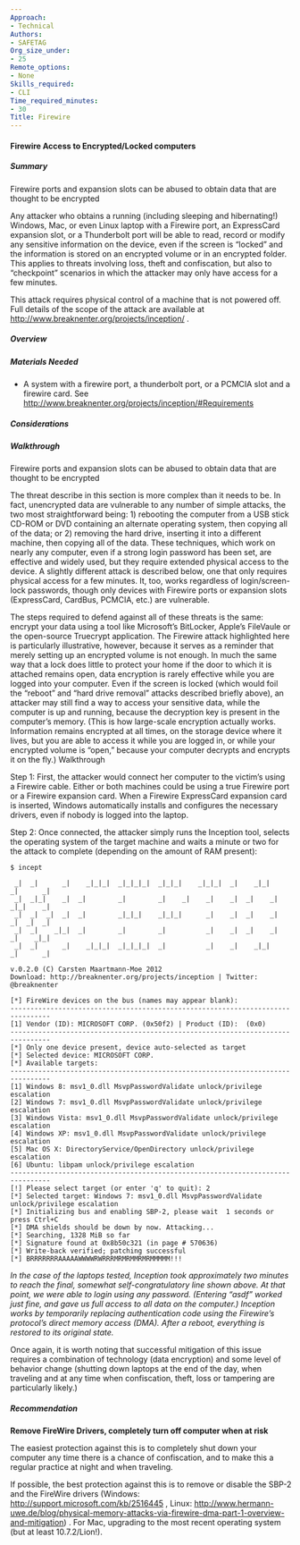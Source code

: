 ```yaml
---
Approach:
- Technical
Authors:
- SAFETAG
Org_size_under:
- 25
Remote_options:
- None
Skills_required:
- CLI
Time_required_minutes:
- 30
Title: Firewire
---
```


#### Firewire Access to Encrypted/Locked computers

##### Summary

Firewire ports and expansion slots can be abused to obtain data that are thought to be encrypted

Any attacker who obtains a running (including sleeping and hibernating!) Windows, Mac, or even Linux laptop with a Firewire port, an ExpressCard expansion slot, or a Thunderbolt port will be able to read, record or modify any sensitive information on the device, even if the screen is “locked” and the information is stored on an encrypted volume or in an encrypted folder. This applies to threats involving loss, theft and confiscation, but also to “checkpoint” scenarios in which the attacker may only have access for a few minutes.

This attack requires physical control of a machine that is not powered off. Full details of the scope of the attack are available at http://www.breaknenter.org/projects/inception/ .

##### Overview

##### Materials Needed

* A system with a firewire port, a thunderbolt port, or a PCMCIA slot and a firewire card. See http://www.breaknenter.org/projects/inception/#Requirements

##### Considerations

##### Walkthrough

Firewire ports and expansion slots can be abused to obtain data that are thought to be encrypted

The threat describe in this section is more complex than it needs to be. In fact, unencrypted data are vulnerable to any number of simple attacks, the two most straightforward being: 1) rebooting the computer from a USB stick CD-ROM or DVD containing an alternate operating system, then copying all of the data; or 2) removing the hard drive, inserting it into a different machine, then copying all of the data. These techniques, which work on nearly any computer, even if a strong login password has been set, are effective and widely used, but they require extended physical access to the device. A slightly different attack is described below, one that only requires physical access for a few minutes. It, too, works regardless of login/screen-lock passwords, though only devices with Firewire ports or expansion slots (ExpressCard, CardBus, PCMCIA, etc.) are vulnerable.

The steps required to defend against all of these threats is the same: encrypt your data using a tool like Microsoft’s BitLocker, Apple’s FileVaule or the open-source Truecrypt application. The Firewire attack highlighted here is particularly illustrative, however, because it serves as a reminder that merely setting up an encrypted volume is not enough. In much the same way that a lock does little to protect your home if the door to which it is attached remains open, data encryption is rarely effective while you are logged into your computer. Even if the screen is locked (which would foil the “reboot” and “hard drive removal” attacks described briefly above), an attacker may still find a way to access your sensitive data, while the computer is up and running, because the decryption key is present in the computer’s memory. (This is how large-scale encryption actually works. Information remains encrypted at all times, on the storage device where it lives, but you are able to access it while you are logged in, or while your encrypted volume is “open,” because your computer decrypts and encrypts it on the fly.)
Walkthrough

Step 1: First, the attacker would connect her computer to the victim’s using a Firewire cable. Either or both machines could be using a true Firewire port or a Firewire expansion card. When a Firewire ExpressCard expansion card is inserted, Windows automatically installs and configures the necessary drivers, even if nobody is logged into the laptop.

Step 2: Once connected, the attacker simply runs the Inception tool, selects the operating system of the target machine and waits a minute or two for the attack to complete (depending on the amount of RAM present):

```
$ incept

 _|  _|      _|    _|_|_|  _|_|_|_|  _|_|_|    _|_|_|  _|    _|_|    _|      _|
 _|  _|_|    _|  _|        _|        _|    _|    _|    _|  _|    _|  _|_|    _|
 _|  _|  _|  _|  _|        _|_|_|    _|_|_|      _|    _|  _|    _|  _|  _|  _|
 _|  _|    _|_|  _|        _|        _|          _|    _|  _|    _|  _|    _|_|
 _|  _|      _|    _|_|_|  _|_|_|_|  _|          _|    _|    _|_|    _|      _|

v.0.2.0 (C) Carsten Maartmann-Moe 2012
Download: http://breaknenter.org/projects/inception | Twitter: @breaknenter

[*] FireWire devices on the bus (names may appear blank):
--------------------------------------------------------------------------------
[1] Vendor (ID): MICROSOFT CORP. (0x50f2) | Product (ID):  (0x0)
--------------------------------------------------------------------------------
[*] Only one device present, device auto-selected as target
[*] Selected device: MICROSOFT CORP.
[*] Available targets:
--------------------------------------------------------------------------------
[1] Windows 8: msv1_0.dll MsvpPasswordValidate unlock/privilege escalation
[2] Windows 7: msv1_0.dll MsvpPasswordValidate unlock/privilege escalation
[3] Windows Vista: msv1_0.dll MsvpPasswordValidate unlock/privilege escalation
[4] Windows XP: msv1_0.dll MsvpPasswordValidate unlock/privilege escalation
[5] Mac OS X: DirectoryService/OpenDirectory unlock/privilege escalation
[6] Ubuntu: libpam unlock/privilege escalation
--------------------------------------------------------------------------------
[!] Please select target (or enter 'q' to quit): 2
[*] Selected target: Windows 7: msv1_0.dll MsvpPasswordValidate unlock/privilege escalation
[*] Initializing bus and enabling SBP-2, please wait  1 seconds or press Ctrl+C
[*] DMA shields should be down by now. Attacking...
[*] Searching, 1328 MiB so far
[*] Signature found at 0x8b50c321 (in page # 570636)
[*] Write-back verified; patching successful
[*] BRRRRRRRAAAAAWWWWRWRRRMRMRMMRMRMMMMM!!!
```

*In the case of the laptops tested, Inception took approximately two minutes to reach the final, somewhat self-congratulatory line shown above. At that point, we were able to login using any password. (Entering “asdf” worked just fine, and gave us full access to all data on the computer.) Inception works by temporarily replacing authentication code using the Firewire’s protocol’s direct memory access (DMA). After a reboot, everything is restored to its original state.*

Once again, it is worth noting that successful mitigation of this issue requires a combination of technology (data encryption) and some level of behavior change (shutting down laptops at the end of the day, when traveling and at any time when confiscation, theft, loss or tampering are particularly likely.)

##### Recommendation


**Remove FireWire Drivers, completely turn off computer when at risk**

The easiest protection against this is to completely shut down your computer any time there is a chance of confiscation, and to make this a regular practice at night and when traveling.

If possible, the best protection against this is to remove or disable the SBP-2 and the FireWire drivers (Windows: http://support.microsoft.com/kb/2516445 , Linux: http://www.hermann-uwe.de/blog/physical-memory-attacks-via-firewire-dma-part-1-overview-and-mitigation) . For Mac, upgrading to the most recent operating system (but at least 10.7.2/Lion!).